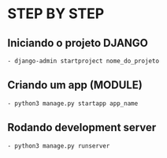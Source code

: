 # STEP BY STEP

## Iniciando o projeto DJANGO
    - django-admin startproject nome_do_projeto

## Criando um app (MODULE)
    - python3 manage.py startapp app_name

## Rodando development server
    - python3 manage.py runserver